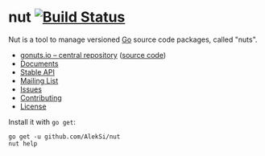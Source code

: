 nut [![Build Status](https://secure.travis-ci.org/AlekSi/nut.png?branch=master)](https://travis-ci.org/AlekSi/nut)
===

Nut is a tool to manage versioned [Go](http://golang.org) source code packages, called "nuts".

* [gonuts.io – central repository](http://gonuts.io) ([source code](https://github.com/AlekSi/gonuts.io))
* [Documents](http://gonuts.io/-/doc)
* [Stable API](http://go.pkgdoc.org/github.com/AlekSi/nut)
* [Mailing List](https://groups.google.com/group/gonuts-io)
* [Issues](https://github.com/AlekSi/nut/issues)
* [Contributing](https://github.com/AlekSi/nut/blob/develop/CONTRIBUTING.md)
* [License](https://github.com/AlekSi/nut/blob/develop/LICENSE)

Install it with `go get`:

	go get -u github.com/AlekSi/nut
	nut help
